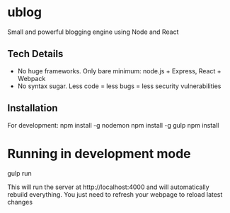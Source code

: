 # ublog
Small and powerful blogging engine using Node and React

## Tech Details
- No huge frameworks. Only bare minimum: node.js + Express, React + Webpack
- No syntax sugar. Less code = less bugs = less security vulnerabilities

## Installation
For development:
npm install -g nodemon
npm install -g gulp
npm install

# Running in development mode
gulp run

This will run the server at http://localhost:4000 and will automatically rebuild everything.
You just need to refresh your webpage to reload latest changes